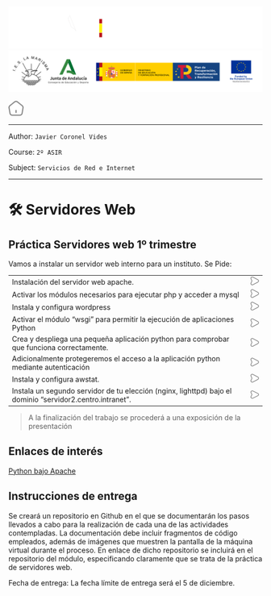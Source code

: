 ![](/.resGen/_bannerD.png#gh-dark-mode-only)
![](/.resGen/_bannerL.png#gh-light-mode-only)

<a href="/README.md"><img src="/.resGen/_home.svg" width="30"></a>

---

Author: `Javier Coronel Vides`

Course: `2º ASIR`

Subject: `Servicios de Red e Internet`

---

# 🛠 Servidores Web

## Práctica Servidores web 1º trimestre 

Vamos a instalar un servidor web interno para un instituto. Se Pide:

|||
|--|--|
| Instalación del servidor web apache. | [<img src="/.resGen/_arrow.svg" width="30">](md/1.md) |
| Activar los módulos necesarios para ejecutar php y acceder a mysql | [<img src="/.resGen/_arrow.svg" width="30">](md/2.md) |
| Instala y configura wordpress | [<img src="/.resGen/_arrow.svg" width="30">](md/3.md) |
| Activar el módulo “wsgi” para permitir la ejecución de aplicaciones Python | [<img src="/.resGen/_arrow.svg" width="30">](md/4.md) |
| Crea y despliega una pequeña aplicación python para comprobar que funciona correctamente. | [<img src="/.resGen/_arrow.svg" width="30">](md/5.md) |
| Adicionalmente protegeremos el acceso a la aplicación python mediante autenticación | [<img src="/.resGen/_arrow.svg" width="30">](md/6.md) |
| Instala y configura awstat. | [<img src="/.resGen/_arrow.svg" width="30">](md/7.md) |
| Instala un segundo servidor de tu elección (nginx, lighttpd) bajo el dominio “servidor2.centro.intranet”. | [<img src="/.resGen/_arrow.svg" width="30">](md/8.md) |

> A la finalización del trabajo se procederá a una exposición de la presentación

## Enlaces de interés

[Python bajo Apache](https://uniwebsidad.com/libros/python/capitulo-13/python-bajo-apache)


## Instrucciones de entrega
Se creará un repositorio en Github en el que se documentarán los pasos llevados a cabo para la realización de cada una de las actividades contempladas. La documentación debe incluir fragmentos de código empleados, además de imágenes que muestren la pantalla de la máquina virtual durante el proceso.
En enlace de dicho repositorio se incluirá en el repositorio del módulo, especificando claramente que se trata de la práctica de servidores web.

Fecha de entrega: La fecha límite de entrega será el 5 de diciembre.
